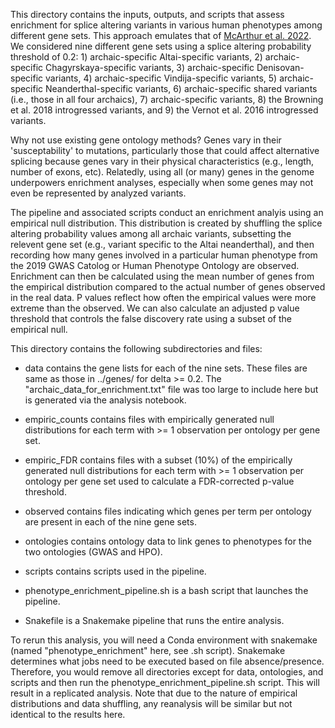 This directory contains the inputs, outputs, and scripts that assess enrichment for splice altering variants in various human phenotypes among different gene sets. This approach emulates that of [McArthur et al. 2022](https://www.biorxiv.org/content/10.1101/2022.02.07.479462v1.full). We considered nine different gene sets using a splice altering probability threshold of 0.2: 1) archaic-specific Altai-specific variants, 2) archaic-specific Chagyrskaya-specific variants, 3) archaic-specific Denisovan-specific variants, 4) archaic-specific Vindija-specific variants, 5) archaic-specific Neanderthal-specific variants, 6) archaic-specific shared variants (i.e., those in all four archaics), 7) archaic-specific variants, 8) the Browning et al. 2018 introgressed variants, and 9) the Vernot et al. 2016 introgressed variants.

Why not use existing gene ontology methods? Genes vary in their 'susceptability' to mutations, particularly those that could affect alternative splicing because genes vary in their physical characteristics (e.g., length, number of exons, etc). Relatedly, using all (or many) genes in the genome underpowers enrichment analyses, especially when some genes may not even be represented by analyzed variants.

The pipeline and associated scripts conduct an enrichment analyis using an empirical null distribution. This distribution is created by shuffling the splice altering probability values among all archaic variants, subsetting the relevent gene set (e.g., variant specific to the Altai neanderthal), and then recording how many genes involved in a particular human phenotype from the 2019 GWAS Catolog or Human Phenotype Ontology are observed. Enrichment can then be calculated using the mean number of genes from the empirical distribution compared to the actual number of genes observed in the real data. P values reflect how often the empirical values were more extreme than the observed. We can also calculate an adjusted p value threshold that controls the false discovery rate using a subset of the empirical null.

This directory contains the following subdirectories and files:

- data contains the gene lists for each of the nine sets. These files are same as those in ../genes/ for delta >= 0.2. The "archaic_data_for_enrichment.txt" file was too large to include here but is generated via the analysis notebook.

- empiric_counts contains files with empirically generated null distributions for each term with >= 1 observation per ontology per gene set.

- empiric_FDR contains files with a subset (10%) of the empirically generated null distributions for each term with >= 1 observation per ontology per gene set used to calculate a FDR-corrected p-value threshold.

- observed contains files indicating which genes per term per ontology are present in each of the nine gene sets.

- ontologies contains ontology data to link genes to phenotypes for the two ontologies (GWAS and HPO).

- scripts contains scripts used in the pipeline.

- phenotype_enrichment_pipeline.sh is a bash script that launches the pipeline.

- Snakefile is a Snakemake pipeline that runs the entire analysis.

To rerun this analysis, you will need a Conda environment with snakemake (named "phenotype_enrichment" here, see .sh script). Snakemake determines what jobs need to be executed based on file absence/presence. Therefore, you would remove all directories except for data, ontologies, and scripts and then run the phenotype_enrichment_pipeline.sh script. This will result in a replicated analysis. Note that due to the nature of empirical distributions and data shuffling, any reanalysis will be similar but not identical to the results here. 
